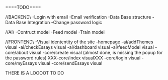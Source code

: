 ====TODO====

//BACKEND\\
-Login with email
-Email verification
-Data Base structure
-Data Base Integration
-Change password logic

//AI\\
-Contruct model
-Feed model
-Train model

//FRONTEND\\
-Visual idententity of the site
-homepage
-ai/addThemes visual
-ai/checkEssays visual
-ai/dashboard visual
-ai/feedModel visual
-core/about visual
-core/create visual (almost done, is missing the popup for the password rules)
XXX-core/index visualXXX
-core/login visual
-core/myEssays visual
-core/sendEssays visual

THERE IS A LOOOOT TO DO